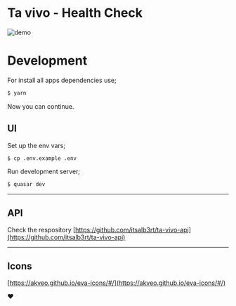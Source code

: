 # Ta vivo - Health Check

![demo](https://njxuriszytyyfwsmdbga.supabase.co/storage/v1/object/public/assets/demo.png)

# Development

For install all apps dependencies use;

```bash
$ yarn
```

Now you can continue.

## UI

Set up the env vars;

```bash
$ cp .env.example .env
```

Run development server;

```bash
$ quasar dev
```

---

## API

Check the respository [https://github.com/itsalb3rt/ta-vivo-api](https://github.com/itsalb3rt/ta-vivo-api)

---

## Icons

[https://akveo.github.io/eva-icons/#/](https://akveo.github.io/eva-icons/#/)

:heart:
